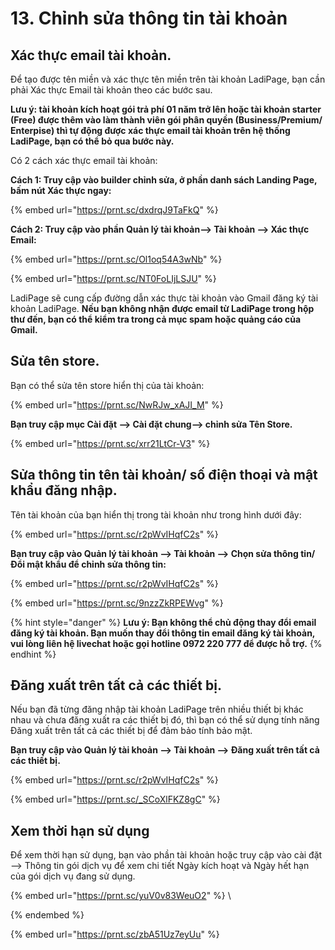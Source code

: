 # 13. Chỉnh sửa thông tin tài khoản

## Xác thực email tài khoản.



Để tạo được tên miền và xác thực tên miền trên tài khoản LadiPage, bạn cần phải Xác thực Email tài khoản theo các bước sau.

**Lưu ý: tài khoản kích hoạt gói trả phí 01 năm trở lên hoặc tài khoản starter (Free) được thêm vào làm thành viên gói phân quyền (Business/Premium/ Enterpise) thì tự động được xác thực email tài khoản trên hệ thống LadiPage, bạn có thể bỏ qua bước này.**

Có 2 cách xác thực email tài khoản:

**Cách 1: Truy cập vào builder chỉnh sửa, ở phần danh sách Landing Page, bấm nút Xác thực ngay:**

{% embed url="https://prnt.sc/dxdrqJ9TaFkQ" %}

**Cách 2: Truy cập vào phần Quản lý tài khoản--> Tài khoản --> Xác thực Email:**

{% embed url="https://prnt.sc/Ol1oq54A3wNb" %}

{% embed url="https://prnt.sc/NT0FoLIjLSJU" %}

LadiPage sẽ cung cấp đường dẫn xác thực tài khoản vào Gmail đăng ký tài khoản LadiPage. **Nếu bạn không nhận được email từ LadiPage trong hộp thư đến, bạn có thể kiểm tra trong cả mục spam hoặc quảng cáo của Gmail.**

## Sửa tên store.

Bạn có thể sửa tên store hiển thị của tài khoản:

{% embed url="https://prnt.sc/NwRJw_xAJI_M" %}

**Bạn truy cập mục Cài đặt --> Cài đặt chung--> chỉnh sửa Tên Store.**

{% embed url="https://prnt.sc/xrr21LtCr-V3" %}

## Sửa thông tin tên tài khoản/ số điện thoại và mật khẩu đăng nhập.

Tên tài khoản của bạn hiển thị trong tài khoản như trong hình dưới đây:

{% embed url="https://prnt.sc/r2pWvIHqfC2s" %}

**Bạn truy cập vào Quản lý tài khoản  --> Tài khoản --> Chọn sửa thông tin/ Đổi mật khẩu để chỉnh sửa thông tin:**

{% embed url="https://prnt.sc/r2pWvIHqfC2s" %}

{% embed url="https://prnt.sc/9nzzZkRPEWvg" %}

{% hint style="danger" %}
**Lưu ý: Bạn không thể chủ động thay đổi email đăng ký tài khoản. Bạn muốn thay đổi thông tin email đăng ký tài khoản, vui lòng liên hệ livechat hoặc gọi hotline 0972 220 777 để được hỗ trợ.**
{% endhint %}



## Đăng xuất trên tất cả các thiết bị.

Nếu bạn đã từng đăng nhập tài khoản LadiPage trên nhiều thiết bị khác nhau và chưa đăng xuất ra các thiết bị đó, thì bạn có thể sử dụng tính năng Đăng xuất trên tất cả các thiết bị để đảm bảo tính bảo mật.

**Bạn truy cập vào Quản lý tài khoản --> Tài khoản --> Đăng xuất trên tất cả các thiết bị.**

{% embed url="https://prnt.sc/r2pWvIHqfC2s" %}

{% embed url="https://prnt.sc/_SCoXlFKZ8gC" %}



## Xem thời hạn sử dụng

Để xem thời hạn sử dụng, bạn vào phần tài khoản hoặc truy cập vào cài đặt --> Thông tin gói dịch vụ để xem chi tiết Ngày kích hoạt và Ngày hết hạn của gói dịch vụ đang sử dụng.

{% embed url="https://prnt.sc/yuV0v83WeuO2" %}
\

{% endembed %}

{% embed url="https://prnt.sc/zbA51Uz7eyUu" %}

